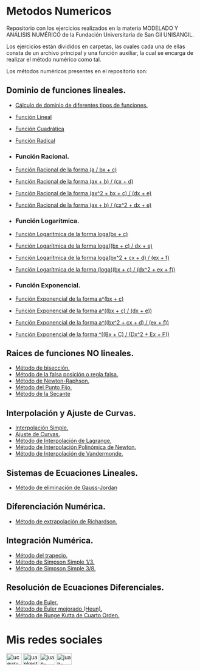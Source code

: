 # Metodos Numericos
Repositorio con los ejercicios realizados en la materia MODELADO Y ANÁLISIS NUMÉRICO de la Fundación Universitaria de San Gil UNISANGIL.

Los ejercicios están divididos en carpetas, las cuales cada una de ellas consta de un archivo principal y una función auxiliar, la cual se encarga de realizar el método numérico como tal.

Los métodos numéricos presentes en el repositorio son:

## Dominio de funciones lineales.
* [Cálculo de dominio de diferentes tipos de funciones.](https://github.com/Juan-Carlos-Estevez-Vargas/Metodos-Numericos/blob/master/01.%20Funciones/CalculadoraDominioDeFunciones.m)
* [Función Lineal](https://github.com/Juan-Carlos-Estevez-Vargas/Metodos-Numericos/blob/master/01.%20Funciones/EcuacionLineal.m)
* [Función Cuadrática](https://github.com/Juan-Carlos-Estevez-Vargas/Metodos-Numericos/blob/master/01.%20Funciones/EcuacionCuadratica.m)
* [Función Radical](https://github.com/Juan-Carlos-Estevez-Vargas/Metodos-Numericos/blob/master/01.%20Funciones/FuncionRadicalCaso1.m)

* ### Función Racional.

* [Función Racional de la forma (a / bx + c)](https://github.com/Juan-Carlos-Estevez-Vargas/Metodos-Numericos/blob/master/01.%20Funciones/EcuacionRacionalCaso1.m)
* [Función Racional de la forma (ax + b) / (cx + d)](https://github.com/Juan-Carlos-Estevez-Vargas/Metodos-Numericos/blob/master/01.%20Funciones/EcuacionRacionalCaso2.m)
* [Función Racional de la forma (ax^2 + bx + c) / (dx + e)](https://github.com/Juan-Carlos-Estevez-Vargas/Metodos-Numericos/blob/master/01.%20Funciones/EcuacionRacionalCaso3.m)
* [Función Racional de la forma (ax + b) / (cx^2 + dx + e)](https://github.com/Juan-Carlos-Estevez-Vargas/Metodos-Numericos/blob/master/01.%20Funciones/EcuacionRacionalCaso4.m)

* ### Función Logarítmica.

* [Función Logaritmica de la forma loga(bx + c)](https://github.com/Juan-Carlos-Estevez-Vargas/Metodos-Numericos/blob/master/01.%20Funciones/EcuacionLogaritmicaCaso1.m)
* [Función Logarítmica de la forma loga((bx + c) / dx + e)](https://github.com/Juan-Carlos-Estevez-Vargas/Metodos-Numericos/blob/master/01.%20Funciones/EcuacionLogaritmicaCaso2.m)
* [Función Logarítmica de la forma loga(bx^2 + cx + d) / (ex + f)](https://github.com/Juan-Carlos-Estevez-Vargas/Metodos-Numericos/blob/master/01.%20Funciones/EcuacionLogaritmicaCaso3.m)
* [Función Logarítmica de la forma (loga((bx + c) / (dx^2 + ex + f))](https://github.com/Juan-Carlos-Estevez-Vargas/Metodos-Numericos/blob/master/01.%20Funciones/EcuacionLogaritmicaCaso4.m)

* ### Función Exponencial.

* [Función Exponencial de la forma a^(bx + c)](https://github.com/Juan-Carlos-Estevez-Vargas/Metodos-Numericos/blob/master/01.%20Funciones/EcuacionExponencialCaso1.m)
* [Función Exponencial de la forma a^((bx + c) / (dx + e))](https://github.com/Juan-Carlos-Estevez-Vargas/Metodos-Numericos/blob/master/01.%20Funciones/EcuacionExponencialCaso2.m)
* [Función Exponencial de la forma a^((bx^2 + cx + d) / (ex + f))](https://github.com/Juan-Carlos-Estevez-Vargas/Metodos-Numericos/blob/master/01.%20Funciones/EcuacionExponencialCaso3.m)
* [Función Exponencial de la forma ^((Bx + C) / (Dx^2 + Ex + F))](https://github.com/Juan-Carlos-Estevez-Vargas/Metodos-Numericos/blob/master/01.%20Funciones/EcuacionExponencialCaso4.m)

## Raices de funciones NO lineales.
* [Método de bisección.](https://github.com/Juan-Carlos-Estevez-Vargas/Metodos-Numericos/tree/master/02.%20Metodo%20de%20Biseccion)
* [Método de la falsa posición o regla falsa.](https://github.com/Juan-Carlos-Estevez-Vargas/Metodos-Numericos/tree/master/03.%20Metodo%20Regla%20Falsa)
* [Método de Newton-Raphson.](https://github.com/Juan-Carlos-Estevez-Vargas/Metodos-Numericos/tree/master/05.%20Metodo%20Newton-Raphson)
* [Método del Punto Fijo.](https://github.com/Juan-Carlos-Estevez-Vargas/Metodos-Numericos/tree/master/06.%20Metodo%20del%20Punto%20Fijo)
* [Método de la Secante](https://github.com/Juan-Carlos-Estevez-Vargas/Metodos-Numericos/blob/master/18.%20Metodo%20de%20la%20Secante/MetodoDeLaSecante.m)

## Interpolación y Ajuste de Curvas.
* [Interpolación Simple.](https://github.com/Juan-Carlos-Estevez-Vargas/Metodos-Numericos/blob/master/07.%20Interpolacion%20Simple/InterpolacionSimple.m)
* [Ajuste de Curvas.](https://github.com/Juan-Carlos-Estevez-Vargas/Metodos-Numericos/blob/master/08.%20Ajuste%20de%20Curvas/AjusteDeCurvas.m)
* [Método de Interpolación de Lagrange.](https://github.com/Juan-Carlos-Estevez-Vargas/Metodos-Numericos/blob/master/09.%20Interpolacion%20de%20Lagrange/InterpolacionDeLagrange.m)
* [Método de Interpolación Polinómica de Newton.](https://github.com/Juan-Carlos-Estevez-Vargas/Metodos-Numericos/blob/master/10.%20Interpolacion%20Polinomica%20de%20Newton/InterpolacionPolinomicaDeNewton.m)
* [Método de Interpolación de Vandermonde.](https://github.com/Juan-Carlos-Estevez-Vargas/Metodos-Numericos/blob/master/11.%20Interpolacion%20de%20Vandermonde/InterpolacionDeVandermonde.m)

## Sistemas de Ecuaciones Lineales.
* [Método de eliminación de Gauss-Jordan](https://github.com/Juan-Carlos-Estevez-Vargas/Metodos-Numericos/tree/master/19.%20Metodo%20de%20Eliminacion%20de%20Gauss-Jordan)

## Diferenciación Numérica.
* [Método de extrapolación de Richardson.](https://github.com/Juan-Carlos-Estevez-Vargas/Metodos-Numericos/blob/master/04.%20Metodo%20de%20Richardson/MetodoDeRichardson.m)

## Integración Numérica.
* [Método del trapecio.](https://github.com/Juan-Carlos-Estevez-Vargas/Metodos-Numericos/blob/master/12.%20Metodo%20del%20Trapecio/MetodoDelTrapecio.m)
* [Método de Simpson Simple 1/3.](https://github.com/Juan-Carlos-Estevez-Vargas/Metodos-Numericos/blob/master/13.%20Metodo%20de%20Simpson%20un%20tercio/MetodoDeSimpsonUnTercio.m)
* [Método de Simpson Simple 3/8.](https://github.com/Juan-Carlos-Estevez-Vargas/Metodos-Numericos/blob/master/14.%20Metodo%20de%20Simpson%203_8/MetodoDeSimpson3_8.m)

## Resolución de Ecuaciones Diferenciales.
* [Método de Euler.](https://github.com/Juan-Carlos-Estevez-Vargas/Metodos-Numericos/blob/master/15.%20Metodo%20de%20Euler/MetodoDeEuler.m)
* [Método de Euler mejorado (Heun).]()
* [Método de Runge Kutta de Cuarto Orden.](https://github.com/Juan-Carlos-Estevez-Vargas/Metodos-Numericos/blob/master/17.%20Metodo%20de%20Runge%20Kutta%20de%20Cuarto%20Orden/RungeKutta.m)

# Mis redes sociales

 <a href="https://www.youtube.com/channel/UCEUrVWPMTrXIWzn5CwnjYhQ" target="blank"><img align="center" src="https://raw.githubusercontent.com/rahuldkjain/github-profile-readme-generator/master/src/images/icons/Social/youtube.svg" alt="uceurvwpmtrxiwzn5cwnjyhq" height="30" width="40" /></a> 
<a href="https://instagram.com/juankestevez" target="blank"><img align="center" src="https://raw.githubusercontent.com/rahuldkjain/github-profile-readme-generator/master/src/images/icons/Social/instagram.svg" alt="juankestevez" height="30" width="40" /></a>
 <a href="https://linkedin.com/in/juan-carlos-estevez-vargas-4abb8b14a/" target="blank"><img align="center" src="https://raw.githubusercontent.com/rahuldkjain/github-profile-readme-generator/master/src/images/icons/Social/linked-in-alt.svg" alt="juan-carlos-estevez-vargas-4abb8b14a/" height="30" width="40" /></a> 
 <a href="https://codepen.io/juan-carlos-estevez-vargas" target="blank"><img align="center" src="https://raw.githubusercontent.com/rahuldkjain/github-profile-readme-generator/master/src/images/icons/Social/codepen.svg" alt="juan-carlos-estevez-vargas" height="30" width="40" /></a>

